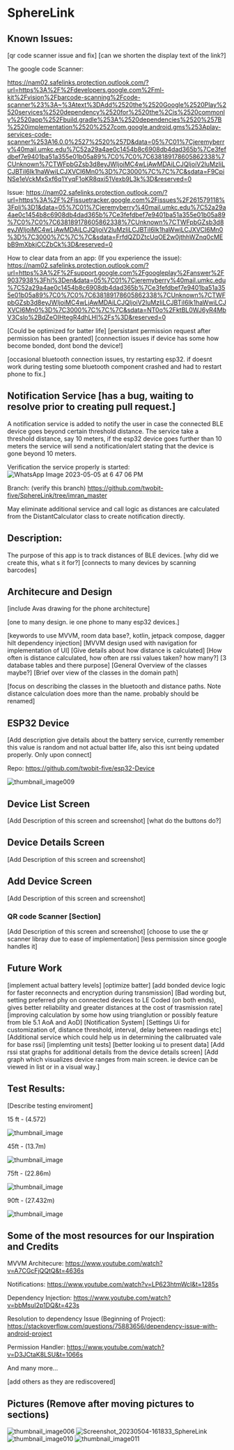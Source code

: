 # SphereLink

## Known Issues:
[qr code scanner issue and fix]
[can we shorten the display text of the link?]

The google code Scanner:

https://nam02.safelinks.protection.outlook.com/?url=https%3A%2F%2Fdevelopers.google.com%2Fml-kit%2Fvision%2Fbarcode-scanning%2Fcode-scanner%23%3A~%3Atext%3DAdd%2520the%2520Google%2520Play%2520services%2520dependency%2520for%2520the%2Cis%2520commonly%2520app%252Fbuild.gradle%253A%2520dependencies%2520%257B%2520implementation%2520%2527com.google.android.gms%253Aplay-services-code-scanner%253A16.0.0%2527%2520%257D&data=05%7C01%7Cjeremyberry%40mail.umkc.edu%7C52a29a4ae0c1454b8c6908db4dad365b%7Ce3fefdbef7e9401ba51a355e01b05a89%7C0%7C0%7C638189178605862338%7CUnknown%7CTWFpbGZsb3d8eyJWIjoiMC4wLjAwMDAiLCJQIjoiV2luMzIiLCJBTiI6Ik1haWwiLCJXVCI6Mn0%3D%7C3000%7C%7C%7C&sdata=F9CpiNSe1eVckMxSxf6q1YyqF1oKR8qxi51Vexb9L3k%3D&reserved=0

Issue:
https://nam02.safelinks.protection.outlook.com/?url=https%3A%2F%2Fissuetracker.google.com%2Fissues%2F261579118%3Fpli%3D1&data=05%7C01%7Cjeremyberry%40mail.umkc.edu%7C52a29a4ae0c1454b8c6908db4dad365b%7Ce3fefdbef7e9401ba51a355e01b05a89%7C0%7C0%7C638189178605862338%7CUnknown%7CTWFpbGZsb3d8eyJWIjoiMC4wLjAwMDAiLCJQIjoiV2luMzIiLCJBTiI6Ik1haWwiLCJXVCI6Mn0%3D%7C3000%7C%7C%7C&sdata=FrfdQZDZtcUqOE2w0jthhWZnq0cMEbB9mXbkjCCZbCk%3D&reserved=0

How to clear data from an app: (If you experience the issue): 
https://nam02.safelinks.protection.outlook.com/?url=https%3A%2F%2Fsupport.google.com%2Fgoogleplay%2Fanswer%2F9037938%3Fhl%3Den&data=05%7C01%7Cjeremyberry%40mail.umkc.edu%7C52a29a4ae0c1454b8c6908db4dad365b%7Ce3fefdbef7e9401ba51a355e01b05a89%7C0%7C0%7C638189178605862338%7CUnknown%7CTWFpbGZsb3d8eyJWIjoiMC4wLjAwMDAiLCJQIjoiV2luMzIiLCJBTiI6Ik1haWwiLCJXVCI6Mn0%3D%7C3000%7C%7C%7C&sdata=NT0o%2FktBL0WJ6yR4MbV3Cslo%2BdZeOIHtegR4dhLHI%2Fs%3D&reserved=0

[Could be optimized for batter life]
[persistant permission request after permission has been granted]
[connection issues if device has some how become bonded, dont bond the device!]

[occasional bluetooth connection issues, try restarting esp32. if doesnt work during testing some bluetooth component crashed and had to restart phone to fix.]

## Notification Service [has a bug, waiting to resolve prior to creating pull request.]
A notification service is added to notify the user in case the connected BLE device goes beyond certain threshold distance. The service take a threshold distance, say 10 meters, if the esp32 device goes further than 10 meters the service will send a notification/alert stating that the device is gone beyond 10 meters.

Verification the service properly is started:
![WhatsApp Image 2023-05-05 at 6 47 06 PM](https://user-images.githubusercontent.com/112286488/236586060-5e330028-3db5-4eb0-8de1-b370e511ca4b.jpeg)

Branch: (verify this branch)
https://github.com/twobit-five/SphereLink/tree/imran_master

May eliminate additional service and call logic as distances are calculated from the DistantCalculator class to create notification directly.

## Description:
The purpose of this app is to track distances of BLE devices.  [why did we create this, what s it for?] [connects to many devices by scanning barcodes]
## Architecure and Design

[include Avas drawing for the phone architecture]

[one to many design. ie one phone to many esp32 devices.]

[keywords to use MVVM, room data base?, kotlin, jetpack compose, dagger hilt dependency injection]
[MVVM design used with navigation for implementation of UI]
[Give details about how distance is calculated]
[How often is distance calculated, how often are rssi values taken? how many?]
[3 database tables and there purpose]
[General Overview of the classes maybe?]
[Brief over view of the classes in the domain path]

[focus on describing the classes in the bluetooth and distance paths. Note distance calculation does more than the name. probably should be renamed]

## ESP32 Device

[Add description give details about the battery service, currently remember this value is random and not actual batter life, also this isnt being updated properly. Only upon connect]

Repo:
https://github.com/twobit-five/esp32-Device

![thumbnail_image009](https://user-images.githubusercontent.com/69398054/236332452-cde3c514-0e89-426b-ad6a-32610d4ee51c.jpg)

## Device List Screen

[Add Description of this screen and screenshot]
[what do the buttons do?]

## Device Details Screen

[Add Description of this screen and screenshot]

## Add Device Screen

[Add Description of this screen and screenshot]

### QR code Scanner [Section]

[Add Description of this screen and screenshot]
[choose to use the qr scanner libray due to ease of implementation]
[less permission since google handles it]

## Future Work
[implement actual battery levels]
[optimize batter]
[add bonded device logic for faster reconnects and encryption during transmission]
[Bad wording but, setting preferred phy on connected devices to LE Coded (on both ends), gives better reliability and greater distances at the cost of trasmission rate]
[improving calculation by some how using trianglution or possibly feature from ble 5.1 AoA and AoD]
[Notification System]
[Settings Ui for customization of, distance threshold, interval, delay between readings etc]
[Additional service which could help us in determining the calibruated vale for base rssi]
[implemting unit tests]
[better looking ui to present data]
[Add rssi stat graphs for additional details from the device details screen]
[Add graph which visualizes device ranges from main screen. ie device can be viewed in list or in a visual way.]

## Test Results:

[Describe testing enviroment]

15 ft - (4.572)

![thumbnail_image](https://user-images.githubusercontent.com/69398054/236593153-b29ac1c2-2fdf-4563-a3af-4db9bf240ea9.png)

45ft - (13.7m)

![thumbnail_image](https://user-images.githubusercontent.com/69398054/236593166-fe0f708f-d926-4956-bd28-ecf244ab164c.png)

75ft - (22.86m)

![thumbnail_image](https://user-images.githubusercontent.com/69398054/236593184-5192ebaa-1df7-4a3e-9b64-2f0d6d720bee.png)

90ft - (27.432m)

![thumbnail_image](https://user-images.githubusercontent.com/69398054/236593195-bc307c37-0484-40f3-bbcb-4ff771564a15.png)


## Some of the most resources for our Inspiration and Credits

MVVM Architecure:
https://www.youtube.com/watch?v=A7CGcFjQQtQ&t=4636s

Notifications:
https://www.youtube.com/watch?v=LP623htmWcI&t=1285s

Dependency Injection:
https://www.youtube.com/watch?v=bbMsuI2p1DQ&t=423s

Resolution to dependency Issue (Beginning of Project):
https://stackoverflow.com/questions/75883656/dependency-issue-with-android-project

Permission Handler:
https://www.youtube.com/watch?v=D3JCtaK8LSU&t=1066s

And many more...

[add others as they are rediscovered]



## Pictures (Remove after moving pictures to sections)
![thumbnail_image006](https://user-images.githubusercontent.com/69398054/236332346-4f54a794-3ea2-4d9d-b8fb-05ef127b3c41.jpg)
![Screenshot_20230504-161833_SphereLink](https://user-images.githubusercontent.com/69398054/236332669-12320b43-b5c8-4b6c-9c80-56518b51c4a8.jpg)
![thumbnail_image010](https://user-images.githubusercontent.com/69398054/236332464-c287622b-c1a4-44c5-9997-e70ccd5d0dca.jpg)
![thumbnail_image011](https://user-images.githubusercontent.com/69398054/236332481-c5f140a8-96e0-4177-8039-48e507707a7a.jpg)


